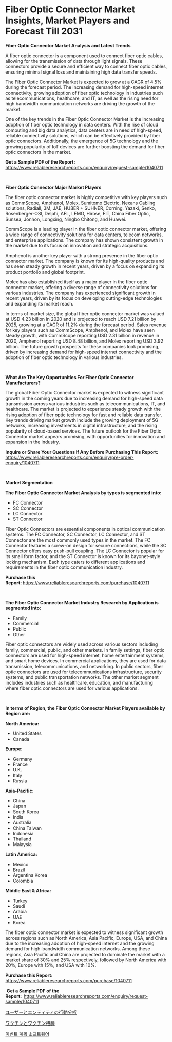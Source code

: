<p><h1>Fiber Optic Connector Market Insights, Market Players and Forecast Till 2031</h1></p><p><strong>Fiber Optic Connector Market Analysis and Latest Trends</strong></p>
<p><p>A fiber optic connector is a component used to connect fiber optic cables, allowing for the transmission of data through light signals. These connectors provide a secure and efficient way to connect fiber optic cables, ensuring minimal signal loss and maintaining high data transfer speeds.</p><p>The Fiber Optic Connector Market is expected to grow at a CAGR of 4.5% during the forecast period. The increasing demand for high-speed internet connectivity, growing adoption of fiber optic technology in industries such as telecommunications, healthcare, and IT, as well as the rising need for high bandwidth communication networks are driving the growth of the market.</p><p>One of the key trends in the Fiber Optic Connector Market is the increasing adoption of fiber optic technology in data centers. With the rise of cloud computing and big data analytics, data centers are in need of high-speed, reliable connectivity solutions, which can be effectively provided by fiber optic connectors. Additionally, the emergence of 5G technology and the growing popularity of IoT devices are further boosting the demand for fiber optic connectors in the market.</p></p>
<p><strong>Get a Sample PDF of the Report:&nbsp;</strong> <a href="https://www.reliableresearchreports.com/enquiry/request-sample/1040711">https://www.reliableresearchreports.com/enquiry/request-sample/1040711</a></p>
<p>&nbsp;</p>
<p><strong>Fiber Optic Connector Major Market Players</strong></p>
<p><p>The fiber optic connector market is highly competitive with key players such as CommScope, Amphenol, Molex, Sumitomo Electric, Nexans Cabling solutions, Radiall, 3M, JAE, HUBER + SUHNER, Corning, Yazaki, Senko, Rosenberger-OSI, Delphi, AFL, LEMO, Hirose, FIT, China Fiber Optic, Sunsea, Jonhon, Longxing, Ningbo Chitong, and Huawei.</p><p>CommScope is a leading player in the fiber optic connector market, offering a wide range of connectivity solutions for data centers, telecom networks, and enterprise applications. The company has shown consistent growth in the market due to its focus on innovation and strategic acquisitions.</p><p>Amphenol is another key player with a strong presence in the fiber optic connector market. The company is known for its high-quality products and has seen steady growth in recent years, driven by a focus on expanding its product portfolio and global footprint.</p><p>Molex has also established itself as a major player in the fiber optic connector market, offering a diverse range of connectivity solutions for various industries. The company has experienced significant growth in recent years, driven by its focus on developing cutting-edge technologies and expanding its market reach.</p><p>In terms of market size, the global fiber optic connector market was valued at USD 4.23 billion in 2020 and is projected to reach USD 7.21 billion by 2025, growing at a CAGR of 11.2% during the forecast period. Sales revenue for key players such as CommScope, Amphenol, and Molex have seen steady growth, with CommScope reporting USD 2.31 billion in revenue in 2020, Amphenol reporting USD 8.48 billion, and Molex reporting USD 3.92 billion. The future growth prospects for these companies look promising, driven by increasing demand for high-speed internet connectivity and the adoption of fiber optic technology in various industries.</p></p>
<p>&nbsp;</p>
<p><strong>What Are The Key Opportunities For Fiber Optic Connector Manufacturers?</strong></p>
<p><p>The global Fiber Optic Connector market is expected to witness significant growth in the coming years due to increasing demand for high-speed data transmission across various industries such as telecommunications, IT, and healthcare. The market is projected to experience steady growth with the rising adoption of fiber optic technology for fast and reliable data transfer. Key trends driving market growth include the growing deployment of 5G networks, increasing investments in digital infrastructure, and the rising popularity of cloud-based services. The future outlook for the Fiber Optic Connector market appears promising, with opportunities for innovation and expansion in the industry.</p></p>
<p><strong>Inquire or Share Your Questions If Any Before Purchasing This Report:</strong> <a href="https://www.reliableresearchreports.com/enquiry/pre-order-enquiry/1040711">https://www.reliableresearchreports.com/enquiry/pre-order-enquiry/1040711</a></p>
<p>&nbsp;</p>
<p><strong>Market Segmentation</strong></p>
<p><strong>The Fiber Optic Connector Market Analysis by types is segmented into:</strong></p>
<p><ul><li>FC Connector</li><li>SC Connector</li><li>LC Connector</li><li>ST Connector</li></ul></p>
<p><p>Fiber Optic Connectors are essential components in optical communication systems. The FC Connector, SC Connector, LC Connector, and ST Connector are the most commonly used types in the market. The FC Connector features a screw-on design for secure connections, while the SC Connector offers easy push-pull coupling. The LC Connector is popular for its small form factor, and the ST Connector is known for its bayonet-style locking mechanism. Each type caters to different applications and requirements in the fiber optic communication industry.</p></p>
<p><strong>Purchase this Report:&nbsp;</strong><a href="https://www.reliableresearchreports.com/purchase/1040711">https://www.reliableresearchreports.com/purchase/1040711</a></p>
<p>&nbsp;</p>
<p><strong>The Fiber Optic Connector Market Industry Research by Application is segmented into:</strong></p>
<p><ul><li>Family</li><li>Commercial</li><li>Public</li><li>Other</li></ul></p>
<p><p>Fiber optic connectors are widely used across various sectors including family, commercial, public, and other markets. In family settings, fiber optic connectors are used for high-speed internet, home entertainment systems, and smart home devices. In commercial applications, they are used for data transmission, telecommunications, and networking. In public sectors, fiber optic connectors are used for telecommunications infrastructure, security systems, and public transportation networks. The other market segment includes industries such as healthcare, education, and manufacturing where fiber optic connectors are used for various applications.</p></p>
<p>&nbsp;</p>
<p><strong>In terms of Region, the Fiber Optic Connector Market Players available by Region are:</strong></p>
<p>
    <p> <strong> North America: </strong>
        <ul>
            <li>United States</li>
            <li>Canada</li>
        </ul>
        </p> 
    <p> <strong> Europe: </strong>
        <ul>
            <li>Germany</li>
            <li>France</li>
            <li>U.K.</li>
            <li>Italy</li>
            <li>Russia</li>
        </ul>
        </p> 
    <p> <strong> Asia-Pacific: </strong>
        <ul>
            <li>China</li>
            <li>Japan</li>
            <li>South Korea</li>
            <li>India</li>
            <li>Australia</li>
            <li>China Taiwan</li>
            <li>Indonesia</li>
            <li>Thailand</li>
            <li>Malaysia</li>
        </ul>
        </p> 
    <p> <strong> Latin America: </strong>
        <ul>
            <li>Mexico</li>
            <li>Brazil</li>
            <li>Argentina Korea</li>
            <li>Colombia</li>
        </ul>
        </p> 
    <p> <strong> Middle East & Africa: </strong>
        <ul>
            <li>Turkey</li>
            <li>Saudi</li>
            <li>Arabia</li>
            <li>UAE</li>
            <li>Korea</li>
        </ul>
    </p>
    </p>
<p><p>The fiber optic connector market is expected to witness significant growth across regions such as North America, Asia Pacific, Europe, USA, and China due to the increasing adoption of high-speed internet and the growing demand for high-bandwidth communication networks. Among these regions, Asia Pacific and China are projected to dominate the market with a market share of 30% and 25% respectively, followed by North America with 20%, Europe with 15%, and USA with 10%.</p></p>
<p><strong>Purchase this Report: </strong><a href="https://www.reliableresearchreports.com/purchase/1040711">https://www.reliableresearchreports.com/purchase/1040711</a></p>
<p>&nbsp;<strong>Get a Sample PDF of the Report:&nbsp;&nbsp;</strong><a href="https://www.reliableresearchreports.com/enquiry/request-sample/1040711">https://www.reliableresearchreports.com/enquiry/request-sample/1040711</a></p>
<p><strong></strong></p>
<p><p><a href="https://github.com/nemesis2824/Market-Research-Report-List-1/blob/main/10680278878.md">ユーザーとエンティティの行動分析</a></p><p><a href="https://github.com/vhemk0794148/Market-Research-Report-List-1/blob/main/19184548879.md">ワクチンとワクチン接種</a></p><p><a href="https://github.com/JackieFauhey9089475/Market-Research-Report-List-1/blob/main/60559918154.md">이벤트 계획 소프트웨어</a></p></p>